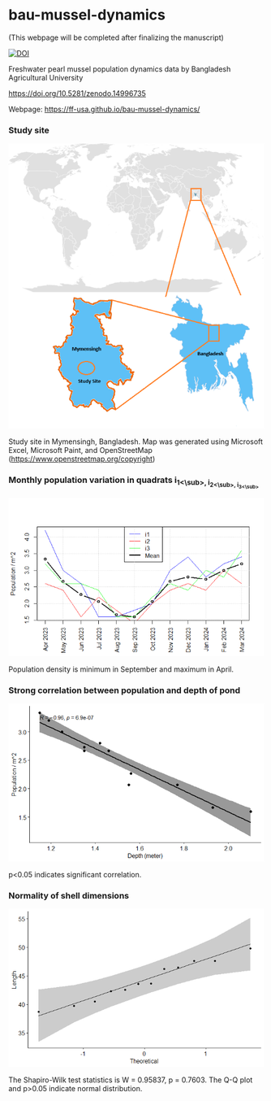 # bau-mussel-dynamics

(This webpage will be completed after finalizing the manuscript)

[![DOI](https://zenodo.org/badge/DOI/10.5281/zenodo.14996735.svg)](https://doi.org/10.5281/zenodo.14996735)

Freshwater pearl mussel population dynamics data by Bangladesh Agricultural University

https://doi.org/10.5281/zenodo.14996735

Webpage: https://ff-usa.github.io/bau-mussel-dynamics/

### Study site

![](canvas_6.5x8_annot.png)

Study site in Mymensingh, Bangladesh. Map was generated using Microsoft Excel, Microsoft Paint, and OpenStreetMap (https://www.openstreetmap.org/copyright)


### Monthly population variation in quadrats i<sub>1<\sub>, i<sub>2<\sub>, i<sub>3<\sub>

![](population.png)

Population density is minimum in September and maximum in April.

### Strong correlation between population and depth of pond

![](corr_population_depth.png)

p<0.05 indicates significant correlation.

### Normality of shell dimensions

![](qqplot_length.png)

The Shapiro-Wilk test statistics is W = 0.95837, p = 0.7603. The Q-Q plot and p>0.05 indicate normal distribution.
